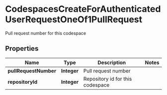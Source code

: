 

# CodespacesCreateForAuthenticatedUserRequestOneOf1PullRequest

Pull request number for this codespace

## Properties

| Name | Type | Description | Notes |
|------------ | ------------- | ------------- | -------------|
|**pullRequestNumber** | **Integer** | Pull request number |  |
|**repositoryId** | **Integer** | Repository id for this codespace |  |



